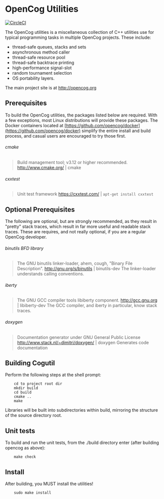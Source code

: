 OpenCog Utilities
=================

[![CircleCI](https://circleci.com/gh/opencog/cogutil.svg?style=svg)](https://circleci.com/gh/opencog/cogutil)

The OpenCog utilities is a miscellaneous collection of C++ utilities
use for typical programming tasks in multiple OpenCog projects.
These include:
* thread-safe queues, stacks and sets
* asynchronous method caller
* thread-safe resource pool
* thread-safe backtrace printing
* high-performance signal-slot
* random tournament selection
* OS portability layers.


The main project site is at http://opencog.org

Prerequisites
-------------
To build the OpenCog utilities, the packages listed below are required.
With a few exceptions, most Linux distributions will provide these
packages. The Docker containers located at
[https://github.com/opencog/docker](https://github.com/opencog/docker)
simplify the entire install and build process, and casual users are
encouraged to try those first.

###### cmake
> Build management tool; v3.12 or higher recommended.
> http://www.cmake.org/ | cmake

###### cxxtest
> Unit test framework
> https://cxxtest.com/ | `apt-get install cxxtest`

Optional Prerequisites
----------------------
The following are optional, but are strongly recommended, as they result
in "pretty" stack traces, which result in far more useful and readable
stack traces.  These are requires, and not really optional, if you are
a regular OpenCog developer.

###### binutils BFD library
> The GNU binutils linker-loader, ahem, cough, "Binary File Description".
> http://gnu.org/s/binutils | binutils-dev
> The linker-loader understands calling conventions.

###### iberty
> The GNU GCC compiler tools libiberty component.
> http://gcc.gnu.org | libiberty-dev
> The GCC compiler, and iberty in particular, know stack traces.

###### doxygen
> Documentation generator under GNU General Public License
> http://www.stack.nl/~dimitri/doxygen/ | doxygen
> Generates code documentation

Building Cogutil
-----------------
Perform the following steps at the shell prompt:
```
    cd to project root dir
    mkdir build
    cd build
    cmake ..
    make
```
Libraries will be built into subdirectories within build, mirroring the
structure of the source directory root.


Unit tests
----------
To build and run the unit tests, from the ./build directory enter (after
building opencog as above):
```
    make check
```


Install
-------
After building, you MUST install the utilities!
```
    sudo make install
```
